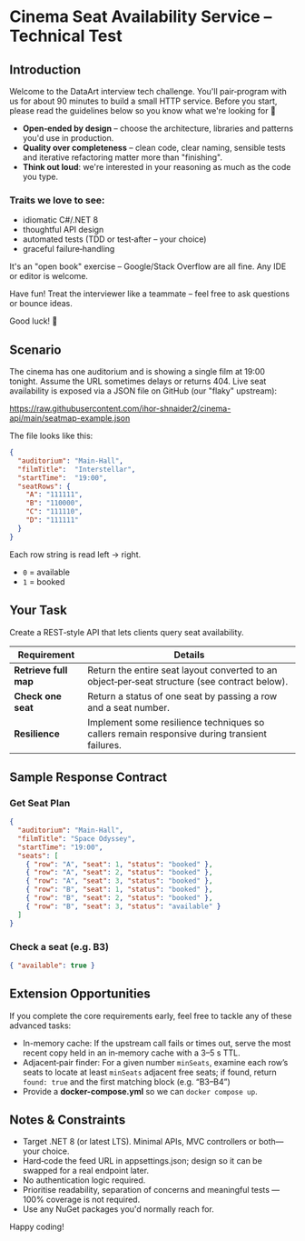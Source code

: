 # Cinema Seat Availability Service – Technical Test

## Introduction

Welcome to the DataArt interview tech challenge. You'll pair‑program with us for about 90 minutes to build a small HTTP service. Before you start, please read the guidelines below so you know what we're looking for 🙂

- **Open‑ended by design** – choose the architecture, libraries and patterns you'd use in production.
- **Quality over completeness** – clean code, clear naming, sensible tests and iterative refactoring matter more than "finishing".
- **Think out loud**: we're interested in your reasoning as much as the code you type.

### Traits we love to see:

- idiomatic C#/.NET 8
- thoughtful API design
- automated tests (TDD or test‑after – your choice)
- graceful failure‑handling

It's an "open book" exercise – Google/Stack Overflow are all fine. Any IDE or editor is welcome.

Have fun! Treat the interviewer like a teammate – feel free to ask questions or bounce ideas.

Good luck! 🚀

## Scenario

The cinema has one auditorium and is showing a single film at 19:00 tonight. Assume the URL sometimes delays or returns 404. Live seat availability is exposed via a JSON file on GitHub (our "flaky" upstream):

https://raw.githubusercontent.com/ihor-shnaider2/cinema-api/main/seatmap-example.json

The file looks like this:

```json
{
  "auditorium": "Main-Hall",
  "filmTitle":  "Interstellar",
  "startTime":  "19:00",
  "seatRows": {
    "A": "111111",
    "B": "110000",
    "C": "111110",
    "D": "111111"
  }
}
```

Each row string is read left → right.
- `0` = available
- `1` = booked

## Your Task

Create a REST‑style API that lets clients query seat availability.

| Requirement | Details |
| - | - |
| **Retrieve full map** | Return the entire seat layout converted to an object‑per‑seat structure (see contract below). |
| **Check one seat** | Return a status of one seat by passing a row and a seat number. |
| **Resilience** | Implement some resilience techniques so callers remain responsive during transient failures. |

## Sample Response Contract

### Get Seat Plan

```json
{
  "auditorium": "Main-Hall",
  "filmTitle": "Space Odyssey",
  "startTime": "19:00",
  "seats": [
    { "row": "A", "seat": 1, "status": "booked" },
    { "row": "A", "seat": 2, "status": "booked" },
    { "row": "A", "seat": 3, "status": "booked" },
    { "row": "B", "seat": 1, "status": "booked" },
    { "row": "B", "seat": 2, "status": "booked" },
    { "row": "B", "seat": 3, "status": "available" }
  ]
}
```

### Check a seat (e.g. B3)

```json
{ "available": true }
```

## Extension Opportunities

If you complete the core requirements early, feel free to tackle any of these advanced tasks:
- In-memory cache: If the upstream call fails or times out, serve the most recent copy held in an in‑memory cache with a 3–5 s TTL.
- Adjacent‑pair finder: For a given number `minSeats`, examine each row’s seats to locate at least `minSeats` adjacent free seats; if found, return `found: true` and the first matching block (e.g. “B3–B4”)
- Provide a **docker-compose.yml** so we can `docker compose up`.

## Notes & Constraints

- Target .NET 8 (or latest LTS). Minimal APIs, MVC controllers or both—your choice.
- Hard‑code the feed URL in appsettings.json; design so it can be swapped for a real endpoint later.
- No authentication logic required.
- Prioritise readability, separation of concerns and meaningful tests — 100% coverage is not required.
- Use any NuGet packages you'd normally reach for.

Happy coding!